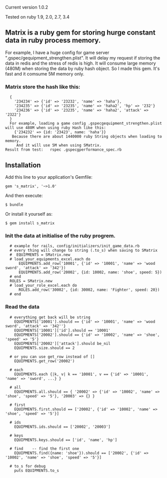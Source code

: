Current version 1.0.2

Tested on ruby 1.9, 2.0, 2.7, 3.4

## Matrix is a ruby gem for storing hurge constant data in ruby process memory.
For example, I have a huge config for game server ".gspec/gequipment\_strengthen.plist". It will delay my request if storing the data in redis and the stress of redis is high. It will consume large memory (480M) when storing the data by ruby hash object. So I made this gem. It's fast and it comsume 5M memory only.


### Matrix store the hash like this:
```
  {
    '234234' => {'id' => '23232', 'name' => 'haha'},
    '234235' => {'id' => '23235', 'name' => 'haha2', 'hp' => '232'}
    '234236' => {'id' => '23235', 'name' => 'haha2', 'attack' => '2322'}
  }
  For example, loading a game config .gspecgequipment_strengthen.plist will use 480M when using ruby Hash like this:
    {'234232' => {id: '23423', name: 'haha'}}
   Because there are about 1440000 ruby String objects when loading to memory.
     And it will use 5M when using SMatrix.
Result from test:   rspec .gspecgperformance_spec.rb
```

## Installation
Add this line to your application's Gemfile:

    gem 's_matrix', '~>1.0'

And then execute:

    $ bundle

Or install it yourself as:

    $ gem install s_matrix



### Init the data at initialise of the ruby progrem.
```
  # example for rails, config/initializers/init_game_data.rb
  # every thing will change to string (.to_s) when saving to SMatrix
  #  EQUIPMENTS = SMatrix.new
  # load_your_equipments_excel.each do
      EQUIPMENTS.add_row('10001', {'id' => '10001', 'name' => 'wood sword', 'attack' => '342'})
      EQUIPMENTS.add_row('20002', {id: 10002, name: 'shoe', speed: 5})
  # end
  ROLES = SMatrix.new
  # load_your_role_excel.each do
      ROLES.add_row('30002', {id: 30002, name: 'Fighter', speed: 20})
  # end
```

### Read the data
```
  # everything get back will be string
    EQUIPMENTS['10001'].should == {'id' => '10001', 'name' => 'wood sword', 'attack' => '342''}
    EQUIPMENTS['10001']['id'].should == '10001'
    EQUIPMENTS['20002'].should == {'id' => '10002', 'name' => 'shoe', 'speed' => '5'}
    EQUIPMENTS['20002']['attack'].should be_nil
    EQUIPMENTS.size.should == 2

  # or you can use get_row instead of []
    EQUIPMENTS.get_row('20002')

  # each
    EQUIPMENTS.each {|k, v| k == '10001', v == {'id' => '10001', 'name' => 'sword', ...} }

  # all
    EQUIPMENTS.all.should == { '20002' => {'id' => '10002', 'name' => 'shoe', 'speed' => '5'}, '20003' => {} }

  # first
    EQUIPMENTS.first.should == ['20002', {'id' => '10002', 'name' => 'shoe', 'speed' => '5'}]

  # ids
    EQUIPMENTS.ids.should == ['20002', '20003']

  # keys
    EQUIPMENTS.keys.should == ['id', 'name', 'hp']

  # find    -- find the first one
    EQUIPMENTS.find({name: 'shoe'}).should == ['20002', {'id' => '10002', 'name' => 'shoe', 'speed' => '5'}]

  # to_s for debug
    puts EQUIPMENTS.to_s
```
